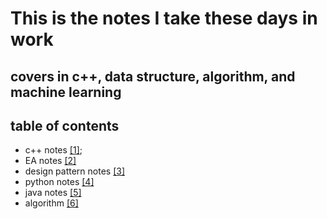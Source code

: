 # This is the notes I take these days in work  
## covers in c++, data structure, algorithm, and machine learning  

## table of contents
* c++ notes [[1]](https://github.com/zhaojinzhou/notes/blob/master/C%2B%2B%20note.md);
* EA notes [[2]]()
* design pattern notes [[3]]()
* python notes [[4]]()
* java notes [[5]]()
* algorithm [[6]]()
